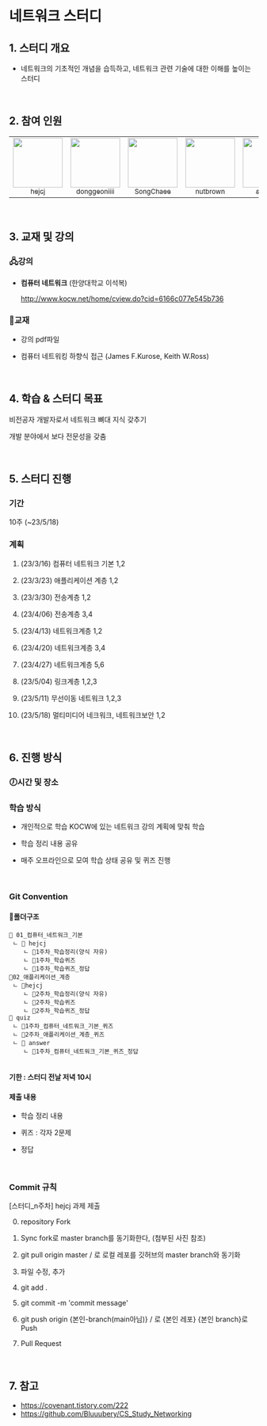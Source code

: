 # 네트워크 스터디

## 1. 스터디 개요

- 네트워크의 기초적인 개념을 습득하고, 네트워크 관련 기술에 대한 이해를 높이는 스터디

<br>

## 2. 참여 인원

<table>
        <td align="center"><a href="https://github.com/hejcj"><img src="https://avatars.githubusercontent.com/u/122426168?v=4?s=100" width="100px;" alt=""/><br /><sub>hejcj</sub></a><br /></td>
            <td align="center"><a href="https://github.com/donggeoniiii"><img src="https://avatars.githubusercontent.com/u/120314184?v=4?s=100" width="100px;" alt=""/><br /><sub>donggeoniiii</sub></a><br /></td>
                <td align="center"><a href="https://github.com/SongChaee"><img src="https://avatars.githubusercontent.com/u/122426072?v=4?s=100" width="100px;" alt=""/><br /><sub>SongChaee</sub></a><br /></td>
    <td align="center"><a href="https://github.com/nutbrown"><img src="https://avatars.githubusercontent.com/u/111677826?v=4?s=100" width="100px;" alt=""/><br /><sub>nutbrown</sub></a><br /></td>
    <td align="center"><a href="https://github.com/s-y-yu"><img src="https://avatars.githubusercontent.com/u/82228797?v=4?s=100" width="100px;" alt=""/><br /><sub>s-y-yu</sub></a><br /></td>
        <td align="center"><a href="https://github.com/s-y-yu"><img src="https://avatars.githubusercontent.com/u/104330984?v=4" width="100px;" alt=""/><br /><sub>bmincof</sub></a><br /></td></table>
<br>

## 3. 교재 및 강의

### 🖧강의

- **컴퓨터 네트워크** (한양대학교 이석복)

  http://www.kocw.net/home/cview.do?cid=6166c077e545b736

### 📘교재

- 강의 pdf파일

- 컴퓨터 네트워킹 하향식 접근 (James F.Kurose, Keith W.Ross)

  <br>

## 4. 학습 & 스터디 목표

비전공자 개발자로서 네트워크 뼈대 지식 갖추기

개발 분야에서 보다 전문성을 갖춤

<br>

## 5. 스터디 진행

### 기간 

10주 (~23/5/18)

### 계획

1. (23/3/16) 컴퓨터 네트워크 기본 1,2

2. (23/3/23) 애플리케이션 계층 1,2

3. (23/3/30) 전송계층 1,2

4. (23/4/06) 전송계층 3,4

5. (23/4/13) 네트워크계층 1,2

6. (23/4/20) 네트워크계층 3,4

7. (23/4/27) 네트워크계층 5,6

8. (23/5/04) 링크계층 1,2,3

9. (23/5/11) 무선이동 네트워크 1,2,3

10. (23/5/18) 멀티미디어 네크워크, 네트워크보안 1,2

    <br>

## 6. 진행 방식

### 🕖시간 및 장소

### 학습 방식

- 개인적으로 학습 KOCW에 있는 네트워크 강의 계획에 맞춰 학습

- 학습 정리 내용 공유

- 매주 오프라인으로 모여 학습 상태 공유 및 퀴즈 진행

<br>

### Git Convention

#### 📁폴더구조

```
📂 01_컴퓨터_네트워크_기본
 ㄴ 📂 hejcj
    ㄴ 📄1주차_학습정리(양식 자유)
    ㄴ 📄1주차_학습퀴즈
    ㄴ 📄1주차_학습퀴즈_정답
📂02_애플리케이션_계층
 ㄴ 📂hejcj
    ㄴ 📄2주차_학습정리(양식 자유)
    ㄴ 📄2주차_학습퀴즈
    ㄴ 📄2주차_학습퀴즈_정답
📂 quiz
 ㄴ 📄1주차_컴퓨터_네트워크_기본_퀴즈
 ㄴ 📄2주차_애플리케이션_계층_퀴즈
 ㄴ 📂 answer
    ㄴ 📄1주차_컴퓨터_네트워크_기본_퀴즈_정답
         
```

#### 기한 : 스터디 전날 저녁 10시

#### 제출 내용

- 학습 정리 내용 

- 퀴즈 : 각자 2문제

- 정답

<br>

### Commit 규칙

[스터디_n주차] hejcj 과제 제출

0. repository Fork

1. Sync fork로 master branch를 동기화한다, (첨부된 사진 참조)
2. git pull origin master / 로 로컬 레포를 깃허브의 master branch와 동기화
3. 파일 수정, 추가
4. git add .
5. git commit -m 'commit message'
6. git push origin {본인-branch(main아님)} / 로 {본인 레포} {본인 branch}로 Push
7. Pull Request

<br>

## 7. 참고

- https://covenant.tistory.com/222
- https://github.com/Bluuubery/CS_Study_Networking